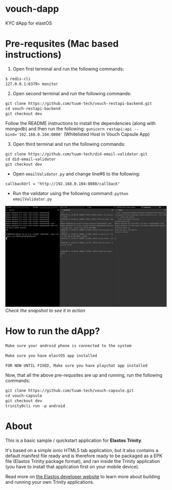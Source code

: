 # vouch-dapp
KYC dApp for elastOS

# Pre-requsites (Mac based instructions)

1) Open first terminal and run the following commands:
```
$ redis-cli
127.0.0.1:6379> monitor
```
2) Open second terminal and run the following commands:
```
git clone https://github.com/tuum-tech/vouch-restapi-backend.git
cd vouch-restapi-backend
git checkout dev
```

Follow the README instructions to install the dependencies (along with mongodb) and then run the following:
`gunicorn restapi:api --bind='192.168.0.104:8080'` (Whitelisted Host in Vouch Capsule App)

3) Open third terminal and run the following commands:
```
git clone https://github.com/tuum-tech/did-email-validator.git
cd did-email-validator
git checkout dev
```

* Open `emailValidator.py` and change line#6 to the following:
```
callbackUrl = "http://192.168.0.104:8080/callback"
```
* Run the validator using the following command: `python emailValidator.py`

![](./terminal-snapshot.png)
_Check the snapshot to see it in action_

# How to run the dApp?

`Make sure your android phone is connected to the system`

`Make sure you have elastOS app installed`

`FOR NOW UNTIL FIXED, Make sure you have playchat app installed`

Now, that all the above pre-requsites are up and running, run the following commands:

```
git clone https://github.com/tuum-tech/vouch-capsule.git
cd vouch-capsule
git checkout dev
trinity0cli run -p android
```

# About

This is a basic sample / quickstart application for **Elastos Trinity**. 

It's based on a simple ionic HTML5 tab application, but it also contains a default manifest file ready and is therefore 
ready to be packaged as a EPK file (Elastos Trinity package format), and ran inside the Trinity application (you have to 
install that application first on your mobile device).

Read more on [the Elastos developer website](https://developer.elastos.org) to learn more about building and running 
your own Trinity applications.
